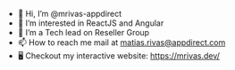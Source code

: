 - 👋 Hi, I’m @mrivas-appdirect
- 👀 I’m interested in ReactJS and Angular
- 🌱 I’m a Tech lead on Reseller Group
- 📫 How to reach me mail at matias.rivas@appdirect.com
- 🖥️ Checkout my interactive website: https://mrivas.dev/



<!---
mrivas-appdirect/mrivas-appdirect is a ✨ special ✨ repository because its `README.md` (this file) appears on your GitHub profile.
You can click the Preview link to take a look at your changes.
--->
